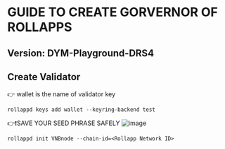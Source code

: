 # GUIDE TO CREATE GORVERNOR OF ROLLAPPS
## Version: DYM-Playground-DRS4
## Create Validator
👉 wallet is the name of validator key
```
rollappd keys add wallet --keyring-backend test
```
👉❗SAVE YOUR SEED PHRASE SAFELY
![image](https://github.com/user-attachments/assets/9ec03833-ca72-43b3-a960-9e36574f4dfe)

```
rollappd init VNBnode --chain-id=<Rollapp Network ID>
```

